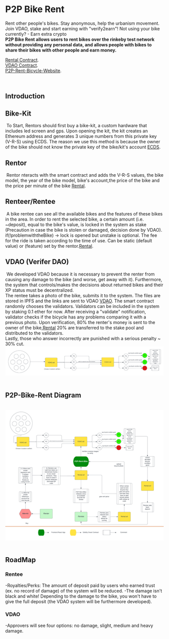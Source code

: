 # P2P Bike Rent
Rent other people's bikes. Stay anonymous, help the urbanism movement. Join VDAO, stake and start earning with "verify2earn"! Not using your bike currently? - Earn extra crypto
<br />
**P2P Bike Rent allows users to rent bikes over the rinkeby test network without providing any personal data,
and allows people with bikes to share their bikes with other people and earn money.**

[Rental Contract](https://rinkeby.etherscan.io/address/0x912c973E6A3DAdaee3FBDe072052d627Ece6829B).
<br />
[VDAO Contract](https://rinkeby.etherscan.io/address/0x07980Fae9E884c5C72C98cBDf40e0aD70739FFac). <br />
[P2P-Rent-Bicycle-Website](https://p2p-bike-rental.vercel.app/quickstart). <br />

​
## Introduction
 
## Bike-Kit
​
To Start, Rentors should first buy a bike-kit, a custom hardware that includes led screen and gps. 
Upon opening the kit, the kit creates an Ethereum address and generates 3 unique numbers from this private key 
(V-R-S) using ECDS. The reason we use this method is because the owner of the bike should not know the private key of the bike/kit's account [ECDS](SignedMessageVerifier).
​

## Rentor
​
Rentor nteracts with the smart contract and adds the V-R-S values, the bike model,
the year of the bike model, bike's account,the price of the bike and the price per minute of the bike [Rental](src/contract/Rental.sol).
​

## Renteer/Rentee
​
A bike rentee can see all the available bikes and the features of these bikes in the area.
In order to rent the selected bike, a certain amount (i.e. ~deposit), equal to the bike's value, is locked in the system as stake
(Precaution in case the bike is stolen or damaged, decision done by VDAO). if(!problemwiththeBike) -> lock is opened but unstake is optional. 
The fee for the ride is taken according to the time of use. Can be static (default value) or (feature) set by the rentor.[Rental](src/contract/Rental.sol).
​

## VDAO (Verifer DAO)
​
We developed VDAO because it is necessary to prevent the renter from causing any damage to the bike (and worse, get away with it). Furthermore, the system that controls/makes the decisions about returned bikes and their XP status must be decentralized. <br />
The rentee takes a photo of the bike, submits it to the system. The files are stored in IPFS and the links are sent to VDAO [VDAO](src/contract/VDAO.sol). The smart contract randomly chooses the validators. Validators can be 
included in the system by staking 0.1 ether for now. After receiving a "validate" notification, validator checks if the bicycle has any problems comparing it with a previous photo. Upon verification, 80% the renter's money is sent to the owner of the bike,[Rental](src/contract/Rental.sol) 20% are transferred to the stake pool and distributed to the validators. <br />
Lastly, those who answer incorrectly are punished with a serious penalty ~ 30% cut. ![Graph](assets/VDAO.png)
​

## P2P-Bike-Rent Diagram
​
![Graph](assets/P2P-Rent-Bicycle.png)
​

## RoadMap

### Rentee
-Royalties/Perks: The amount of deposit paid by users who earned trust (ex. no record of damage) of the system will be reduced.
-The damage isn't black and white! Depending to the damage to the bike, you won't have to give the full deposit (the VDAO system will be furthermore developed).
### VDAO
-Approvers will see four options: no damage, slight, medium and heavy damage.

